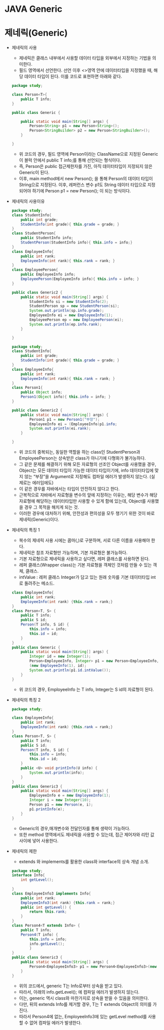 # JAVA Generic

# 제네릭(Generic)

- 제네릭의 사용
    - 제네릭은 클래스 내부에서 사용할 데이터 타입을 외부에서 지정하는 기법을 의미한다.
    - 필드 영역에서 선언한다. 선언 이후 <>영역 안에 데이터타입을 지정했을 때, 해당 데이터 타입이 된다. 이를 코드로 표현하면 아래와 같다.
    
    ```java
    package study;
    
    class Person<T>{
    	public T info;
    }
    
    public class Generic {
    
    	public static void main(String[] args) {
    		Person<String> p1 = new Person<String>();
    		Person<StringBuilder> p2 = new Person<StringBuilder>();
    	}
    
    }
    ```
    
    - 위 코드의 경우, 필드 영역에 Person이라는 ClassName으로 지정된 <T> Generic이 블럭 안에서 public T info;를 통해 선언되는 형식이다.
    - 즉, Person은 public 접근제한자를 가진, 아직 데이터타입이 지정되지 않은 Generic이 된다.
    - 이후, main method에서 new Person<String>(); 을 통해 Person의 데이터 타입이 String으로 지정된다. 이후, 레퍼런스 변수 p1도 String 데이터 타입으로 지정되어야 하기에 Person<String> p1 = new Person<String>(); 이 되는 방식이다.
- 제네릭의 사용이유
    
    ```java
    package study;
    class StudentInfo{
    	public int grade;
    	StudentInfo(int grade){ this.grade = grade; }
    }
    class StudentPerson{
    	public StudentInfo info;
    	StudentPerson(StudentInfo info){ this.info = info;}
    }
    class EmployeeInfo{
    	public int rank;
    	EmployeeInfo(int rank){ this.rank = rank; }
    }
    class EmployeePerson{
    	public EmployeeInfo info;
    	EmployeePerson(EmployeeInfo info){ this.info = info; }
    }
    
    public class Generic2 {
    	public static void main(String[] args) {
    		StudentInfo si = new StudentInfo(2);
    		StudentPerson sp = new StudentPerson(si);
    		System.out.println(sp.info.grade);
    		EmployeeInfo ei = new EmployeeInfo(1);
    		EmployeePerson ep = new EmployeePerson(ei);
    		System.out.println(ep.info.rank);
    	}
    
    }
    ```
    
    ```java
    package study;
    class StudentInfo{
    	public int grade;
    	StudentInfo(int grade){ this.grade = grade; }
    }
    class EmployeeInfo{
    	public int rank;
    	EmployeeInfo(int rank){ this.rank = rank; }
    }
    class Person1{
    	public Object info;
    	Person1(Object info){ this.info = info; }
    }
    
    public class Generic2 {
    	public static void main(String[] args) {
    		Person1 p1 = new Person1("부장");
    		EmployeeInfo ei = (EmployeeInfo)p1.info;
    		System.out.println(ei.rank);
    	}
    
    }
    ```
    
    - 위 코드의 중복되는, 동일한 역할을 하는 class인  StudentPerson과 EmployeePerson는 상속받은 class가 아니기에 다형화가 불가능하다.
    - 그 같은 문제를 해결하기 위해 모든 자료형의 선조인 Object를 사용했을 경우, Object는 모든 데이터 타입이 가능한 데이터 타입이기에, info 데이터타입에 맞지 않는 “부장”을 Argument로 지정해도 컴파일 에러가 발생하지 않는다. (실제로는 에러임에도)
    - 이 같은 경우를 자바에서는 타입이 안전하지 않다고 한다.
    - 근복적으로 자바에서 자료형을 변수의 앞에 지정하는 이유는, 해당 변수가 해당 자료형에 해당하는 데이터타입만 사용할 수 있게 함에 있는데, Object를 사용했을 경우 그 목적을 해치게 되는 것.
    - 이러한 경우에 대처하기 위해, 안전성과 편의성을 모두 챙기기 위한 것이 바로 제네릭(Generic)이다.
- 제네릭의 특징 1
    - 복수의 제네릭 사용 시에는 콤마(,)로 구분하며, 서로 다른 이름을 사용해야 한다.
    - 제네릭은 참조 자료형만 가능하며, 기본 자료형은 불가능하다.
    - 기본 자료형으로 제네릭을 사용하고 싶다면, 레퍼 클래스를 사용하면 된다.
    - 레퍼 클래스(Wrapper class)는 기본 자료형을 객체인 것처럼 만들 수 있는 객체, 클래스.
    - intValue : 레퍼 클래스 Integer가 담고 있는 원래 숫자를 기본 데이터타입 int로 돌려주는 메소드.
    
    ```java
    class EmployeeInfo{
    	public int rank;
    	EmployeeInfo(int rank) {this.rank = rank;}
    }
    class Person<T, S> {
    	public T info;
    	public S id;
    	Person(T info, S id) { 
    		this.info = info;
    		this.id = id;
    	}
    }
    public class Generic {
    	public static void main(String[] args) {
    		Integer id = new Integer(1);
    		Person<EmployeeInfo, Integer> p1 = new Person<EmployeeInfo, Integer> 
    		(new EmployeeInfo(1), id);
    		System.out.println(p1.id.intValue());
    	}
    }
    ```
    
    - 위 코드의 경우, EmployeeInfo 는 T info, Integer는 S id의 자료형이 된다.
- 제네릭의 특징 2
    
    ```java
    package study;
    
    class EmployeeInfo{
    	public int rank;
    	EmployeeInfo(int rank) {this.rank = rank;}
    }
    class Person<T, S> {
    	public T info;
    	public S id;
    	Person(T info, S id) { 
    		this.info = info;
    		this.id = id;
    	}
    	public <U> void printInfo(U info) {
    		System.out.println(info);
    	}
    }
    public class Generic3 {
    	public static void main(String[] args) {
    		EmployeeInfo e = new EmployeeInfo(1);
    		Integer i = new Integer(10);
    		Person p1 = new Person(e, i);
    		p1.printInfo(e);
    	}
    }
    ```
    
    - Generic의 경우,매개변수와 전달인자를 통해 생략이 가능하다.
    - 또한 method 영역에서도 제네릭을 사용할 수 있는데,  접근 제어자와 리턴 값 사이에 넣어 사용한다.
- 제네릭의 제한
    - extends 와 implements를 활용한 class와 interface의 상속 개념 소개.
    
    ```java
    package study;
    interface Info{
    	int getLevel();
    	
    }
    class EmployeeInfo3 implements Info{
    	public int rank;
    	EmployeeInfo3(int rank) {this.rank = rank;}
    	public int getLevel() {
    		return this.rank;
    	}
    }
    class Person4<T extends Info> {
    	public T info;
    	Person4(T info) {
    		this.info = info; 
    		info.getLevel();
    		}
    }
    public class Generic3 {
    	public static void main(String[] args) {
    		Person4<EmployeeInfo3> p1 = new Person4<EmployeeInfo3>(new EmployeeInfo3(1));
    	}
    }
    ```
    
    - 위의 코드에서, generic T는 Info로부터 상속을 받고 있다.
    - 따라서, 아래의 info.getLevel(); 에 컴파일 에러가 발생하지 않는다.
    - 이는, generic 역시 class와 마찬가지로 상속을 받을 수 있음을 의미한다.
    - 다만, 뒤의 extends Info를 제거할 경우, T는 T extends Object의 의미를 가진다.
    - 따라서 Person4에 없는, EmployeeInfo3에 있는 getLevel method를 사용할 수 없어 컴파일 에러가 발생한다.